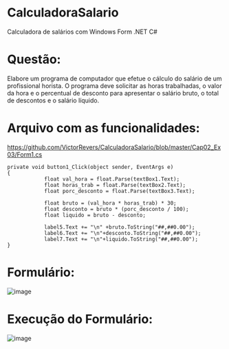 # CalculadoraSalario
Calculadora de salários com  Windows Form .NET C#

# Questão:
Elabore um programa de computador que efetue o cálculo do salário de um profissional horista. 
O programa deve solicitar as horas trabalhadas, o valor da hora e o percentual de desconto para apresentar o salário bruto, o total de descontos e o salário líquido.

# Arquivo com as funcionalidades: 
https://github.com/VictorRevers/CalculadoraSalario/blob/master/Cap02_Ex03/Form1.cs

```
private void button1_Click(object sender, EventArgs e)
{
            float val_hora = float.Parse(textBox1.Text);
            float horas_trab = float.Parse(textBox2.Text);
            float porc_desconto = float.Parse(textBox3.Text);

            float bruto = (val_hora * horas_trab) * 30;
            float desconto = bruto * (porc_desconto / 100);
            float liquido = bruto - desconto;

            label5.Text += "\n" +bruto.ToString("##,##0.00");
            label6.Text += "\n"+desconto.ToString("##,##0.00");
            label7.Text += "\n"+liquido.ToString("##,##0.00");
}
```
        
 # Formulário:
 ![image](https://user-images.githubusercontent.com/60626825/165978556-8404dcde-d0a9-4858-a8d1-83908498a049.png)
 
 # Execução do Formulário:
 ![image](https://user-images.githubusercontent.com/60626825/165978756-f06dd29d-6603-4ed4-8ebe-face3eee803e.png)

 



